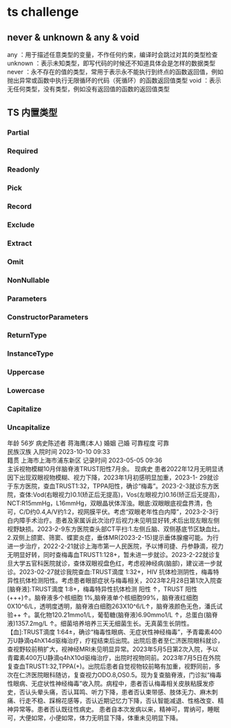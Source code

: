 # ts challenge

## never & unknown & any & void

any ：用于描述任意类型的变量，不作任何约束，编译时会跳过对其的类型检查
unknown ：表示未知类型，即写代码的时候还不知道具体会是怎样的数据类型
never ：永不存在的值的类型，常用于表示永不能执行到终点的函数返回值，例如抛出异常或函数中执行无限循环的代码（死循环）的函数返回值类型
void ：表示无任何类型，没有类型，例如没有返回值的函数的返回值类型

## TS 内置类型

### Partial

### Required

### Readonly

### Pick

### Record

### Exclude

### Extract

### Omit

### NonNullable

### Parameters

### ConstructorParameters

### ReturnType

### InstanceType

### Uppercase

### Lowercase

### Capitalize

### Uncapitalize

年龄	56岁	病史陈述者	蒋海鹰(本人)	
婚姻	己婚	可靠程度	可靠	
民族汉族	入院时间	2023-10-10 09:33	
籍贯	上海市上海市浦东新区	记录时间	2023-05-05 09:36	
主诉视物模糊10月伴脑脊液TRUST阳性7月余。
现病史	
患者2022年12月无明显诱因下出现双眼视物模糊、视力下降，2023年1月初感明显加重，2023-1-	
29就诊于东方医院，查血TRUST1:32，TPPA阳性，确诊“梅毒”。2023-2-3就诊东方医院，查体:Vod(右眼视力)0.1(矫正后无提高)，Vos(左眼视力)0.16(矫正后无提高)，NCT:R15mmHg，L16mmHg，双眼晶状体浑浊。眼底:双眼眼底视盘界清，色可，C/D约0.4,A/V约1:2，视网膜平伏。考虑“双眼老年性白内障”，2023-2-3行白内障手术治疗。患者及家属诉此次治疗后视力未见明显好转,术后出现左眼左侧视野缺损。2023-2-9东方医院查头部CT平扫:1.左侧丘脑、双侧基底节区缺血灶。2.双侧上颌窦、筛窦、蝶窦炎症，垂体MR(2023-2-15)提示垂体腺瘤可能。为行进一步治疗，2022-2-21就诊上海市第一人民医院，予以博司捷、丹参静滴，视力无明显好转，同时查梅毒血TRUST1:128+，暂未进一步就诊。2023-2-22就诊复旦大学五官科医院就诊，查体双眼视盘色红，考虑视神经病(脑部)，建议进一步就诊。2023-02-27就诊我院查血:TRUST滴度 1:32+，HIV 抗体检测阴性，梅毒特异性抗体检测阳性。考虑患者眼部症状与梅毒相关，2023年2月28日第1次入院查[脑脊液]:TRUST滴度 1:8+，梅毒特异性抗体检测 阳性 ↑，TRUST 阳性(+++)↑。脑脊液多个核细胞 1%,脑脊液单个核细胞99%，脑脊液红细胞0X10^6/L，透明度透明，脑脊液白细胞263X10^6/L↑，脑脊液颜色无色，潘氏试验++ ↑。氯化物120.21mmo1/L，葡萄糖(脑脊液)6.90mmo1/L ↑，总蛋白(脑脊液)1357.2mg/L ↑。细菌培养培养三天无细菌生长。无真菌生长阴性。【血]:TRUST滴度 1:64±，确诊“梅毒性眼病、无症状性神经梅毒”，予青霉素400万U静滴q4hX14d驱梅治疗，疗程结束后出院。出院后患者至仁济医院眼科就诊，查视野较前稍扩大，视神经MRI未见明显异常。2023年5月5日第2次入院，予以青霉素400万U静滴q4hX10d驱梅治疗，出院时视物同前。2023年7月5日在外院复查血TRUST1:32,TPPA(+)。出院后患者自觉视物较前略有加重，视野同前，多次在仁济医院眼科随访，复查视力ODO.8,OS0.5。现为复查脑脊液，门诊拟“梅毒性眼病、无症状性神经梅毒”收入院。病程中，患者否认梅毒相关皮肤粘膜发疹史，否认头晕头痛，否认耳鸣、听力下降，患者否认束带感、肢体无力、麻木刺痛、行走不稳、踩棉花感等，否认近期记忆力下降，否认智能减退、性格改变、精神异常等。患者否认既往性病史。
患者自本次发病以来，精神可，胃纳可，睡眠可，大便如常，小便如常，体力无明显下降，体重未见明显下降。
